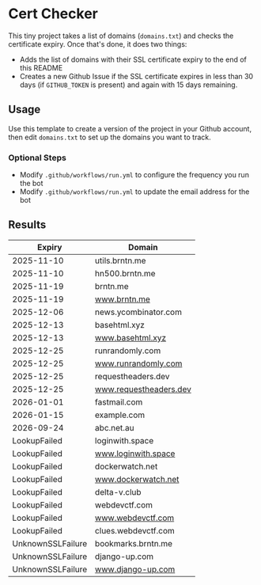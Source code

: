 # Cert Checker

This tiny project takes a list of domains (`domains.txt`) and checks the certificate expiry. Once that's done, it does two things:

- Adds the list of domains with their SSL certificate expiry to the end of this README
- Creates a new Github Issue if the SSL certificate expires in less than 30 days (if `GITHUB_TOKEN` is present) and again with 15 days remaining.


## Usage

Use this template to create a version of the project in your Github account, then edit `domains.txt` to set up the domains you want to track.


### Optional Steps

- Modify `.github/workflows/run.yml` to configure the frequency you run the bot
- Modify `.github/workflows/run.yml` to update the email address for the bot

## Results

| Expiry    | Domain   |
|-----------|----------|
| 2025-11-10 | utils.brntn.me |
| 2025-11-10 | hn500.brntn.me |
| 2025-11-19 | brntn.me |
| 2025-11-19 | www.brntn.me |
| 2025-12-06 | news.ycombinator.com |
| 2025-12-13 | basehtml.xyz |
| 2025-12-13 | www.basehtml.xyz |
| 2025-12-25 | runrandomly.com |
| 2025-12-25 | www.runrandomly.com |
| 2025-12-25 | requestheaders.dev |
| 2025-12-25 | www.requestheaders.dev |
| 2026-01-01 | fastmail.com |
| 2026-01-15 | example.com |
| 2026-09-24 | abc.net.au |
| LookupFailed | loginwith.space |
| LookupFailed | www.loginwith.space |
| LookupFailed | dockerwatch.net |
| LookupFailed | www.dockerwatch.net |
| LookupFailed | delta-v.club |
| LookupFailed | webdevctf.com |
| LookupFailed | www.webdevctf.com |
| LookupFailed | clues.webdevctf.com |
| UnknownSSLFailure | bookmarks.brntn.me |
| UnknownSSLFailure | django-up.com |
| UnknownSSLFailure | www.django-up.com |
